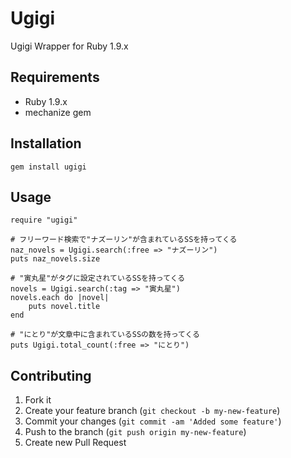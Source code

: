 # Ugigi

Ugigi Wrapper for Ruby 1.9.x

## Requirements

* Ruby 1.9.x
* mechanize gem

## Installation

	gem install ugigi

## Usage

	require "ugigi"
	
	# フリーワード検索で"ナズーリン"が含まれているSSを持ってくる
	naz_novels = Ugigi.search(:free => "ナズーリン")
	puts naz_novels.size
	
	# "寅丸星"がタグに設定されているSSを持ってくる
	novels = Ugigi.search(:tag => "寅丸星")
	novels.each do |novel|
		puts novel.title
	end
	
	# "にとり"が文章中に含まれているSSの数を持ってくる
	puts Ugigi.total_count(:free => "にとり")

## Contributing

1. Fork it
2. Create your feature branch (`git checkout -b my-new-feature`)
3. Commit your changes (`git commit -am 'Added some feature'`)
4. Push to the branch (`git push origin my-new-feature`)
5. Create new Pull Request
